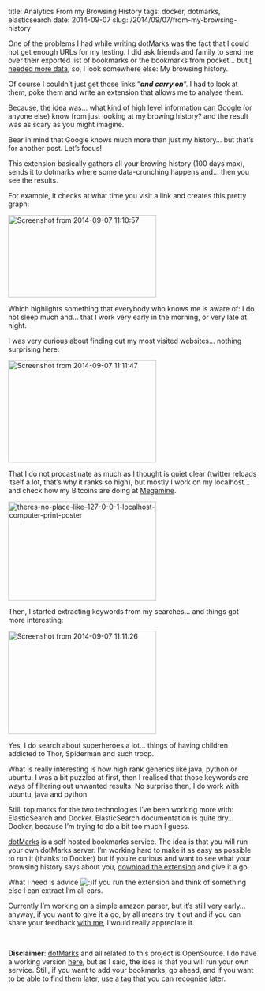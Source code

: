 title: Analytics From my Browsing History
tags: docker, dotmarks, elasticsearch
date: 2014-09-07
slug: /2014/09/07/from-my-browsing-history

One of the problems I had while writing dotMarks was the fact that I could not get enough URLs for my testing. I did ask friends and family to send me over their exported list of bookmarks or the bookmarks from pocket&#8230; but [I needed more data][1], so, I look somewhere else: My browsing history.

Of course I couldn&#8217;t just get those links &#8220;**_and carry on_**&#8220;. I had to look at them, poke them and write an extension that allows me to analyse them.

Because, the idea was&#8230; what kind of high level information can Google (or anyone else) know from just looking at my browing history? and the result was as scary as you might imagine.

Bear in mind that Google knows much more than just my history&#8230; but that&#8217;s for another post. Let&#8217;s focus!

This extension basically gathers all your browing history (100 days max), sends it to dotmarks where some data-crunching happens and&#8230; then you see the results.

For example, it checks at what time you visit a link and creates this pretty graph:

[<img class="aligncenter size-medium wp-image-330" src="http://ivan.pedrazas.me/wp-content/uploads/2014/09/Screenshot-from-2014-09-07-111057-300x167.png" alt="Screenshot from 2014-09-07 11:10:57" width="300" height="167" />][2]

Which highlights something that everybody who knows me is aware of: I do not sleep much and&#8230; that I work very early in the morning, or very late at night.

I was very curious about finding out my most visited websites&#8230; nothing surprising here:

[<img class="aligncenter size-medium wp-image-328" src="http://ivan.pedrazas.me/wp-content/uploads/2014/09/Screenshot-from-2014-09-07-111147-300x207.png" alt="Screenshot from 2014-09-07 11:11:47" width="300" height="207" />][3]

That I do not procastinate as much as I thought is quiet clear (twitter reloads itself a lot, that&#8217;s why it ranks so high), but mostly I work on my localhost&#8230; and check how my Bitcoins are doing at [Megamine][4].

[<img class="aligncenter size-medium wp-image-333" src="http://ivan.pedrazas.me/wp-content/uploads/2014/09/theres-no-place-like-127-0-0-1-localhost-computer-print-poster-300x200.jpg" alt="theres-no-place-like-127-0-0-1-localhost-computer-print-poster" width="300" height="200" />][5]

Then, I started extracting keywords from my searches&#8230; and things got more interesting:

[<img class="aligncenter size-medium wp-image-329" src="http://ivan.pedrazas.me/wp-content/uploads/2014/09/Screenshot-from-2014-09-07-111126-300x209.png" alt="Screenshot from 2014-09-07 11:11:26" width="300" height="209" />][6]

Yes, I do search about superheroes a lot&#8230; things of having children addicted to Thor, Spiderman and such troop.

What is really interesting is how high rank generics like java, python or ubuntu. I was a bit puzzled at first, then I realised that those keywords are ways of filtering out unwanted results. No surprise then, I do work with ubuntu, java and python.

Still, top marks for the two technologies I&#8217;ve been working more with: ElasticSearch and Docker. ElasticSearch documentation is quite dry&#8230; Docker, because I&#8217;m trying to do a bit too much I guess.

[dotMarks][7] is a self hosted bookmarks service. The idea is that you will run your own dotMarks server. I&#8217;m working hard to make it as easy as possible to run it (thanks to Docker) but if you&#8217;re curious and want to see what your browsing history says about you, [download the extension][8] and give it a go.

What I need is advice  <img src="http://ivan.pedrazas.me/wp-includes/images/smilies/icon_smile.gif" alt=":)" class="wp-smiley" />If you run the extension and think of something else I can extract I&#8217;m all ears.

Currently I&#8217;m working on a simple amazon parser, but it&#8217;s still very early&#8230; anyway, if you want to give it a go, by all means try it out and if you can share your feedback [with me][9], I would really appreciate it.

&nbsp;

**Disclaimer**: [dotMarks][7] and all related to this project is OpenSource. I do have a working version [here][10], but as I said, the idea is that you will run your own service. Still, if you want to add your bookmarks, go ahead, and if you want to be able to find them later, use a tag that you can recognise later.

&nbsp;

 [1]: https://www.youtube.com/watch?v=Pj-qBUWOYfE
 [2]: http://ivan.pedrazas.me/wp-content/uploads/2014/09/Screenshot-from-2014-09-07-111057.png
 [3]: http://ivan.pedrazas.me/wp-content/uploads/2014/09/Screenshot-from-2014-09-07-111147.png
 [4]: http://megamine.com/
 [5]: http://ivan.pedrazas.me/wp-content/uploads/2014/09/theres-no-place-like-127-0-0-1-localhost-computer-print-poster.jpg
 [6]: http://ivan.pedrazas.me/wp-content/uploads/2014/09/Screenshot-from-2014-09-07-111126.png
 [7]: https://dotmarks.net
 [8]: https://github.com/ipedrazas/dotmarks-history
 [9]: https://twitter.com/ipedrazas
 [10]: https://dotmarks.net/app/#/dotmarks
